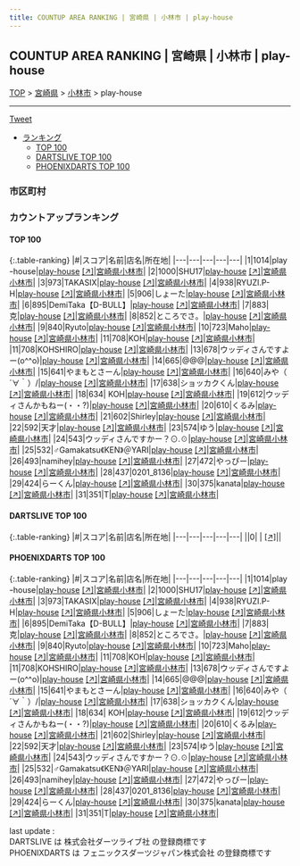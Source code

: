 ```yaml
---
title: COUNTUP AREA RANKING | 宮崎県 | 小林市 | play-house
---
```

## COUNTUP AREA RANKING | 宮崎県 | 小林市 | play-house

[TOP](/darts/rank/) > [宮崎県](/darts/rank/宮崎県/) > [小林市](/darts/rank/宮崎県/小林市/) > play-house

___

<a href="https://twitter.com/share?ref_src=twsrc%5Etfw" data-text="COUNTUP AREA RANKING | 宮崎県小林市play-house" class="twitter-share-button" data-hashtags="DARTSLIVE,PHOENIXDARTS,darts,ダーツ" data-show-count="false">Tweet</a>

* [ランキング](#カウントアップランキング)
    * [TOP 100](#top-100)
    * [DARTSLIVE TOP 100](#dartslive-top-100)
    * [PHOENIXDARTS TOP 100](#phoenixdarts-top-100)

### 市区町村

<ul>

</ul>

### カウントアップランキング

#### TOP 100



{:.table-ranking}
|#|スコア|名前|店名|所在地|
|---|---|---|---|---|
|1|1014|<span class="rank-name-pd">playｰhouse</span>|<a href="/darts/rank/shops/72343.html">play-house</a> <a href="https://vs.phoenixdarts.com/jp/shop/shopDetailInfo/s_72343?s_seq=72343">[↗]</a>|<a href="/darts/rank/宮崎県/小林市">宮崎県小林市</a>|
|2|1000|<span class="rank-name-pd">SHU17</span>|<a href="/darts/rank/shops/72343.html">play-house</a> <a href="https://vs.phoenixdarts.com/jp/shop/shopDetailInfo/s_72343?s_seq=72343">[↗]</a>|<a href="/darts/rank/宮崎県/小林市">宮崎県小林市</a>|
|3|973|<span class="rank-name-pd">TAKASIX</span>|<a href="/darts/rank/shops/72343.html">play-house</a> <a href="https://vs.phoenixdarts.com/jp/shop/shopDetailInfo/s_72343?s_seq=72343">[↗]</a>|<a href="/darts/rank/宮崎県/小林市">宮崎県小林市</a>|
|4|938|<span class="rank-name-pd">RYUZI.P-H</span>|<a href="/darts/rank/shops/72343.html">play-house</a> <a href="https://vs.phoenixdarts.com/jp/shop/shopDetailInfo/s_72343?s_seq=72343">[↗]</a>|<a href="/darts/rank/宮崎県/小林市">宮崎県小林市</a>|
|5|906|<span class="rank-name-pd">しょーた</span>|<a href="/darts/rank/shops/72343.html">play-house</a> <a href="https://vs.phoenixdarts.com/jp/shop/shopDetailInfo/s_72343?s_seq=72343">[↗]</a>|<a href="/darts/rank/宮崎県/小林市">宮崎県小林市</a>|
|6|895|<span class="rank-name-pd">DemiTaka【D-BULL】</span>|<a href="/darts/rank/shops/72343.html">play-house</a> <a href="https://vs.phoenixdarts.com/jp/shop/shopDetailInfo/s_72343?s_seq=72343">[↗]</a>|<a href="/darts/rank/宮崎県/小林市">宮崎県小林市</a>|
|7|883|<span class="rank-name-pd">克</span>|<a href="/darts/rank/shops/72343.html">play-house</a> <a href="https://vs.phoenixdarts.com/jp/shop/shopDetailInfo/s_72343?s_seq=72343">[↗]</a>|<a href="/darts/rank/宮崎県/小林市">宮崎県小林市</a>|
|8|852|<span class="rank-name-pd">ところでさ。</span>|<a href="/darts/rank/shops/72343.html">play-house</a> <a href="https://vs.phoenixdarts.com/jp/shop/shopDetailInfo/s_72343?s_seq=72343">[↗]</a>|<a href="/darts/rank/宮崎県/小林市">宮崎県小林市</a>|
|9|840|<span class="rank-name-pd">Ryuto</span>|<a href="/darts/rank/shops/72343.html">play-house</a> <a href="https://vs.phoenixdarts.com/jp/shop/shopDetailInfo/s_72343?s_seq=72343">[↗]</a>|<a href="/darts/rank/宮崎県/小林市">宮崎県小林市</a>|
|10|723|<span class="rank-name-pd">Maho</span>|<a href="/darts/rank/shops/72343.html">play-house</a> <a href="https://vs.phoenixdarts.com/jp/shop/shopDetailInfo/s_72343?s_seq=72343">[↗]</a>|<a href="/darts/rank/宮崎県/小林市">宮崎県小林市</a>|
|11|708|<span class="rank-name-pd">KOH</span>|<a href="/darts/rank/shops/72343.html">play-house</a> <a href="https://vs.phoenixdarts.com/jp/shop/shopDetailInfo/s_72343?s_seq=72343">[↗]</a>|<a href="/darts/rank/宮崎県/小林市">宮崎県小林市</a>|
|11|708|<span class="rank-name-pd">KOHSHIRO</span>|<a href="/darts/rank/shops/72343.html">play-house</a> <a href="https://vs.phoenixdarts.com/jp/shop/shopDetailInfo/s_72343?s_seq=72343">[↗]</a>|<a href="/darts/rank/宮崎県/小林市">宮崎県小林市</a>|
|13|678|<span class="rank-name-pd">ウッディさんですよー(o^^o)</span>|<a href="/darts/rank/shops/72343.html">play-house</a> <a href="https://vs.phoenixdarts.com/jp/shop/shopDetailInfo/s_72343?s_seq=72343">[↗]</a>|<a href="/darts/rank/宮崎県/小林市">宮崎県小林市</a>|
|14|665|<span class="rank-name-pd">@@@</span>|<a href="/darts/rank/shops/72343.html">play-house</a> <a href="https://vs.phoenixdarts.com/jp/shop/shopDetailInfo/s_72343?s_seq=72343">[↗]</a>|<a href="/darts/rank/宮崎県/小林市">宮崎県小林市</a>|
|15|641|<span class="rank-name-pd">やまもとさーん</span>|<a href="/darts/rank/shops/72343.html">play-house</a> <a href="https://vs.phoenixdarts.com/jp/shop/shopDetailInfo/s_72343?s_seq=72343">[↗]</a>|<a href="/darts/rank/宮崎県/小林市">宮崎県小林市</a>|
|16|640|<span class="rank-name-pd">みや（　´∀｀）/</span>|<a href="/darts/rank/shops/72343.html">play-house</a> <a href="https://vs.phoenixdarts.com/jp/shop/shopDetailInfo/s_72343?s_seq=72343">[↗]</a>|<a href="/darts/rank/宮崎県/小林市">宮崎県小林市</a>|
|17|638|<span class="rank-name-pd">ショッカクくん</span>|<a href="/darts/rank/shops/72343.html">play-house</a> <a href="https://vs.phoenixdarts.com/jp/shop/shopDetailInfo/s_72343?s_seq=72343">[↗]</a>|<a href="/darts/rank/宮崎県/小林市">宮崎県小林市</a>|
|18|634|<span class="rank-name-pd"> KOH</span>|<a href="/darts/rank/shops/72343.html">play-house</a> <a href="https://vs.phoenixdarts.com/jp/shop/shopDetailInfo/s_72343?s_seq=72343">[↗]</a>|<a href="/darts/rank/宮崎県/小林市">宮崎県小林市</a>|
|19|612|<span class="rank-name-pd">ウッディさんかもねー(・・?)</span>|<a href="/darts/rank/shops/72343.html">play-house</a> <a href="https://vs.phoenixdarts.com/jp/shop/shopDetailInfo/s_72343?s_seq=72343">[↗]</a>|<a href="/darts/rank/宮崎県/小林市">宮崎県小林市</a>|
|20|610|<span class="rank-name-pd">くるみ</span>|<a href="/darts/rank/shops/72343.html">play-house</a> <a href="https://vs.phoenixdarts.com/jp/shop/shopDetailInfo/s_72343?s_seq=72343">[↗]</a>|<a href="/darts/rank/宮崎県/小林市">宮崎県小林市</a>|
|21|602|<span class="rank-name-pd">Shirley</span>|<a href="/darts/rank/shops/72343.html">play-house</a> <a href="https://vs.phoenixdarts.com/jp/shop/shopDetailInfo/s_72343?s_seq=72343">[↗]</a>|<a href="/darts/rank/宮崎県/小林市">宮崎県小林市</a>|
|22|592|<span class="rank-name-pd">天才</span>|<a href="/darts/rank/shops/72343.html">play-house</a> <a href="https://vs.phoenixdarts.com/jp/shop/shopDetailInfo/s_72343?s_seq=72343">[↗]</a>|<a href="/darts/rank/宮崎県/小林市">宮崎県小林市</a>|
|23|574|<span class="rank-name-pd">ゆう</span>|<a href="/darts/rank/shops/72343.html">play-house</a> <a href="https://vs.phoenixdarts.com/jp/shop/shopDetailInfo/s_72343?s_seq=72343">[↗]</a>|<a href="/darts/rank/宮崎県/小林市">宮崎県小林市</a>|
|24|543|<span class="rank-name-pd">ウッディさんですかー？⊙⁠.⁠☉</span>|<a href="/darts/rank/shops/72343.html">play-house</a> <a href="https://vs.phoenixdarts.com/jp/shop/shopDetailInfo/s_72343?s_seq=72343">[↗]</a>|<a href="/darts/rank/宮崎県/小林市">宮崎県小林市</a>|
|25|532|<span class="rank-name-pd">♂Gamakatsu《KEN》＠YARI</span>|<a href="/darts/rank/shops/72343.html">play-house</a> <a href="https://vs.phoenixdarts.com/jp/shop/shopDetailInfo/s_72343?s_seq=72343">[↗]</a>|<a href="/darts/rank/宮崎県/小林市">宮崎県小林市</a>|
|26|493|<span class="rank-name-pd">namihey</span>|<a href="/darts/rank/shops/72343.html">play-house</a> <a href="https://vs.phoenixdarts.com/jp/shop/shopDetailInfo/s_72343?s_seq=72343">[↗]</a>|<a href="/darts/rank/宮崎県/小林市">宮崎県小林市</a>|
|27|472|<span class="rank-name-pd">やっぴー</span>|<a href="/darts/rank/shops/72343.html">play-house</a> <a href="https://vs.phoenixdarts.com/jp/shop/shopDetailInfo/s_72343?s_seq=72343">[↗]</a>|<a href="/darts/rank/宮崎県/小林市">宮崎県小林市</a>|
|28|437|<span class="rank-name-pd">0201_8136</span>|<a href="/darts/rank/shops/72343.html">play-house</a> <a href="https://vs.phoenixdarts.com/jp/shop/shopDetailInfo/s_72343?s_seq=72343">[↗]</a>|<a href="/darts/rank/宮崎県/小林市">宮崎県小林市</a>|
|29|424|<span class="rank-name-pd">らーくん</span>|<a href="/darts/rank/shops/72343.html">play-house</a> <a href="https://vs.phoenixdarts.com/jp/shop/shopDetailInfo/s_72343?s_seq=72343">[↗]</a>|<a href="/darts/rank/宮崎県/小林市">宮崎県小林市</a>|
|30|375|<span class="rank-name-pd">kanata</span>|<a href="/darts/rank/shops/72343.html">play-house</a> <a href="https://vs.phoenixdarts.com/jp/shop/shopDetailInfo/s_72343?s_seq=72343">[↗]</a>|<a href="/darts/rank/宮崎県/小林市">宮崎県小林市</a>|
|31|351|<span class="rank-name-pd">T</span>|<a href="/darts/rank/shops/72343.html">play-house</a> <a href="https://vs.phoenixdarts.com/jp/shop/shopDetailInfo/s_72343?s_seq=72343">[↗]</a>|<a href="/darts/rank/宮崎県/小林市">宮崎県小林市</a>|


#### DARTSLIVE TOP 100



{:.table-ranking}
|#|スコア|名前|店名|所在地|
|---|---|---|---|---|
||0|<span class="rank-name-dl"> </span>|<a href="/darts/rank/shops/.html"></a> <a href="">[↗]</a>|<a href="/darts/rank//"></a>|


#### PHOENIXDARTS TOP 100



{:.table-ranking}
|#|スコア|名前|店名|所在地|
|---|---|---|---|---|
|1|1014|<span class="rank-name-pd">playｰhouse</span>|<a href="/darts/rank/shops/72343.html">play-house</a> <a href="https://vs.phoenixdarts.com/jp/shop/shopDetailInfo/s_72343?s_seq=72343">[↗]</a>|<a href="/darts/rank/宮崎県/小林市">宮崎県小林市</a>|
|2|1000|<span class="rank-name-pd">SHU17</span>|<a href="/darts/rank/shops/72343.html">play-house</a> <a href="https://vs.phoenixdarts.com/jp/shop/shopDetailInfo/s_72343?s_seq=72343">[↗]</a>|<a href="/darts/rank/宮崎県/小林市">宮崎県小林市</a>|
|3|973|<span class="rank-name-pd">TAKASIX</span>|<a href="/darts/rank/shops/72343.html">play-house</a> <a href="https://vs.phoenixdarts.com/jp/shop/shopDetailInfo/s_72343?s_seq=72343">[↗]</a>|<a href="/darts/rank/宮崎県/小林市">宮崎県小林市</a>|
|4|938|<span class="rank-name-pd">RYUZI.P-H</span>|<a href="/darts/rank/shops/72343.html">play-house</a> <a href="https://vs.phoenixdarts.com/jp/shop/shopDetailInfo/s_72343?s_seq=72343">[↗]</a>|<a href="/darts/rank/宮崎県/小林市">宮崎県小林市</a>|
|5|906|<span class="rank-name-pd">しょーた</span>|<a href="/darts/rank/shops/72343.html">play-house</a> <a href="https://vs.phoenixdarts.com/jp/shop/shopDetailInfo/s_72343?s_seq=72343">[↗]</a>|<a href="/darts/rank/宮崎県/小林市">宮崎県小林市</a>|
|6|895|<span class="rank-name-pd">DemiTaka【D-BULL】</span>|<a href="/darts/rank/shops/72343.html">play-house</a> <a href="https://vs.phoenixdarts.com/jp/shop/shopDetailInfo/s_72343?s_seq=72343">[↗]</a>|<a href="/darts/rank/宮崎県/小林市">宮崎県小林市</a>|
|7|883|<span class="rank-name-pd">克</span>|<a href="/darts/rank/shops/72343.html">play-house</a> <a href="https://vs.phoenixdarts.com/jp/shop/shopDetailInfo/s_72343?s_seq=72343">[↗]</a>|<a href="/darts/rank/宮崎県/小林市">宮崎県小林市</a>|
|8|852|<span class="rank-name-pd">ところでさ。</span>|<a href="/darts/rank/shops/72343.html">play-house</a> <a href="https://vs.phoenixdarts.com/jp/shop/shopDetailInfo/s_72343?s_seq=72343">[↗]</a>|<a href="/darts/rank/宮崎県/小林市">宮崎県小林市</a>|
|9|840|<span class="rank-name-pd">Ryuto</span>|<a href="/darts/rank/shops/72343.html">play-house</a> <a href="https://vs.phoenixdarts.com/jp/shop/shopDetailInfo/s_72343?s_seq=72343">[↗]</a>|<a href="/darts/rank/宮崎県/小林市">宮崎県小林市</a>|
|10|723|<span class="rank-name-pd">Maho</span>|<a href="/darts/rank/shops/72343.html">play-house</a> <a href="https://vs.phoenixdarts.com/jp/shop/shopDetailInfo/s_72343?s_seq=72343">[↗]</a>|<a href="/darts/rank/宮崎県/小林市">宮崎県小林市</a>|
|11|708|<span class="rank-name-pd">KOH</span>|<a href="/darts/rank/shops/72343.html">play-house</a> <a href="https://vs.phoenixdarts.com/jp/shop/shopDetailInfo/s_72343?s_seq=72343">[↗]</a>|<a href="/darts/rank/宮崎県/小林市">宮崎県小林市</a>|
|11|708|<span class="rank-name-pd">KOHSHIRO</span>|<a href="/darts/rank/shops/72343.html">play-house</a> <a href="https://vs.phoenixdarts.com/jp/shop/shopDetailInfo/s_72343?s_seq=72343">[↗]</a>|<a href="/darts/rank/宮崎県/小林市">宮崎県小林市</a>|
|13|678|<span class="rank-name-pd">ウッディさんですよー(o^^o)</span>|<a href="/darts/rank/shops/72343.html">play-house</a> <a href="https://vs.phoenixdarts.com/jp/shop/shopDetailInfo/s_72343?s_seq=72343">[↗]</a>|<a href="/darts/rank/宮崎県/小林市">宮崎県小林市</a>|
|14|665|<span class="rank-name-pd">@@@</span>|<a href="/darts/rank/shops/72343.html">play-house</a> <a href="https://vs.phoenixdarts.com/jp/shop/shopDetailInfo/s_72343?s_seq=72343">[↗]</a>|<a href="/darts/rank/宮崎県/小林市">宮崎県小林市</a>|
|15|641|<span class="rank-name-pd">やまもとさーん</span>|<a href="/darts/rank/shops/72343.html">play-house</a> <a href="https://vs.phoenixdarts.com/jp/shop/shopDetailInfo/s_72343?s_seq=72343">[↗]</a>|<a href="/darts/rank/宮崎県/小林市">宮崎県小林市</a>|
|16|640|<span class="rank-name-pd">みや（　´∀｀）/</span>|<a href="/darts/rank/shops/72343.html">play-house</a> <a href="https://vs.phoenixdarts.com/jp/shop/shopDetailInfo/s_72343?s_seq=72343">[↗]</a>|<a href="/darts/rank/宮崎県/小林市">宮崎県小林市</a>|
|17|638|<span class="rank-name-pd">ショッカクくん</span>|<a href="/darts/rank/shops/72343.html">play-house</a> <a href="https://vs.phoenixdarts.com/jp/shop/shopDetailInfo/s_72343?s_seq=72343">[↗]</a>|<a href="/darts/rank/宮崎県/小林市">宮崎県小林市</a>|
|18|634|<span class="rank-name-pd"> KOH</span>|<a href="/darts/rank/shops/72343.html">play-house</a> <a href="https://vs.phoenixdarts.com/jp/shop/shopDetailInfo/s_72343?s_seq=72343">[↗]</a>|<a href="/darts/rank/宮崎県/小林市">宮崎県小林市</a>|
|19|612|<span class="rank-name-pd">ウッディさんかもねー(・・?)</span>|<a href="/darts/rank/shops/72343.html">play-house</a> <a href="https://vs.phoenixdarts.com/jp/shop/shopDetailInfo/s_72343?s_seq=72343">[↗]</a>|<a href="/darts/rank/宮崎県/小林市">宮崎県小林市</a>|
|20|610|<span class="rank-name-pd">くるみ</span>|<a href="/darts/rank/shops/72343.html">play-house</a> <a href="https://vs.phoenixdarts.com/jp/shop/shopDetailInfo/s_72343?s_seq=72343">[↗]</a>|<a href="/darts/rank/宮崎県/小林市">宮崎県小林市</a>|
|21|602|<span class="rank-name-pd">Shirley</span>|<a href="/darts/rank/shops/72343.html">play-house</a> <a href="https://vs.phoenixdarts.com/jp/shop/shopDetailInfo/s_72343?s_seq=72343">[↗]</a>|<a href="/darts/rank/宮崎県/小林市">宮崎県小林市</a>|
|22|592|<span class="rank-name-pd">天才</span>|<a href="/darts/rank/shops/72343.html">play-house</a> <a href="https://vs.phoenixdarts.com/jp/shop/shopDetailInfo/s_72343?s_seq=72343">[↗]</a>|<a href="/darts/rank/宮崎県/小林市">宮崎県小林市</a>|
|23|574|<span class="rank-name-pd">ゆう</span>|<a href="/darts/rank/shops/72343.html">play-house</a> <a href="https://vs.phoenixdarts.com/jp/shop/shopDetailInfo/s_72343?s_seq=72343">[↗]</a>|<a href="/darts/rank/宮崎県/小林市">宮崎県小林市</a>|
|24|543|<span class="rank-name-pd">ウッディさんですかー？⊙⁠.⁠☉</span>|<a href="/darts/rank/shops/72343.html">play-house</a> <a href="https://vs.phoenixdarts.com/jp/shop/shopDetailInfo/s_72343?s_seq=72343">[↗]</a>|<a href="/darts/rank/宮崎県/小林市">宮崎県小林市</a>|
|25|532|<span class="rank-name-pd">♂Gamakatsu《KEN》＠YARI</span>|<a href="/darts/rank/shops/72343.html">play-house</a> <a href="https://vs.phoenixdarts.com/jp/shop/shopDetailInfo/s_72343?s_seq=72343">[↗]</a>|<a href="/darts/rank/宮崎県/小林市">宮崎県小林市</a>|
|26|493|<span class="rank-name-pd">namihey</span>|<a href="/darts/rank/shops/72343.html">play-house</a> <a href="https://vs.phoenixdarts.com/jp/shop/shopDetailInfo/s_72343?s_seq=72343">[↗]</a>|<a href="/darts/rank/宮崎県/小林市">宮崎県小林市</a>|
|27|472|<span class="rank-name-pd">やっぴー</span>|<a href="/darts/rank/shops/72343.html">play-house</a> <a href="https://vs.phoenixdarts.com/jp/shop/shopDetailInfo/s_72343?s_seq=72343">[↗]</a>|<a href="/darts/rank/宮崎県/小林市">宮崎県小林市</a>|
|28|437|<span class="rank-name-pd">0201_8136</span>|<a href="/darts/rank/shops/72343.html">play-house</a> <a href="https://vs.phoenixdarts.com/jp/shop/shopDetailInfo/s_72343?s_seq=72343">[↗]</a>|<a href="/darts/rank/宮崎県/小林市">宮崎県小林市</a>|
|29|424|<span class="rank-name-pd">らーくん</span>|<a href="/darts/rank/shops/72343.html">play-house</a> <a href="https://vs.phoenixdarts.com/jp/shop/shopDetailInfo/s_72343?s_seq=72343">[↗]</a>|<a href="/darts/rank/宮崎県/小林市">宮崎県小林市</a>|
|30|375|<span class="rank-name-pd">kanata</span>|<a href="/darts/rank/shops/72343.html">play-house</a> <a href="https://vs.phoenixdarts.com/jp/shop/shopDetailInfo/s_72343?s_seq=72343">[↗]</a>|<a href="/darts/rank/宮崎県/小林市">宮崎県小林市</a>|
|31|351|<span class="rank-name-pd">T</span>|<a href="/darts/rank/shops/72343.html">play-house</a> <a href="https://vs.phoenixdarts.com/jp/shop/shopDetailInfo/s_72343?s_seq=72343">[↗]</a>|<a href="/darts/rank/宮崎県/小林市">宮崎県小林市</a>|


<div class="footer border-top border-gray-light mt-5 pt-3 text-right text-gray">
    last update : <span style="font-weight: italic" id="foot_last_modified"></span><br />
    DARTSLIVE は 株式会社ダーツライブ社 の登録商標です<br />
    PHOENIXDARTS は フェニックスダーツジャパン株式会社 の登録商標です<br />
</div>

<script src="https://cdnjs.cloudflare.com/ajax/libs/jquery.tablesorter/2.31.3/js/jquery.tablesorter.min.js" integrity="sha512-qzgd5cYSZcosqpzpn7zF2ZId8f/8CHmFKZ8j7mU4OUXTNRd5g+ZHBPsgKEwoqxCtdQvExE5LprwwPAgoicguNg==" crossorigin="anonymous" referrerpolicy="no-referrer"></script>
<link rel="stylesheet" href="https://cdnjs.cloudflare.com/ajax/libs/jquery.tablesorter/2.31.3/css/theme.default.min.css" integrity="sha512-wghhOJkjQX0Lh3NSWvNKeZ0ZpNn+SPVXX1Qyc9OCaogADktxrBiBdKGDoqVUOyhStvMBmJQ8ZdMHiR3wuEq8+w==" crossorigin="anonymous" referrerpolicy="no-referrer" />
<script>
$(function() {
    $(".table-ranking").tablesorter({sortList:[[0, 0]]});
    $("#foot_last_modified").text(formatDate(new Date(document.lastModified), 'yyyy-MM-dd HH:mm:ss'));
});
</script>

<script async src="https://platform.twitter.com/widgets.js" charset="utf-8"></script>